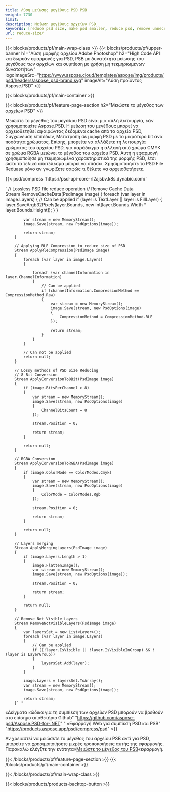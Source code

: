 ```yaml
---
title: Λύση μείωσης μεγέθους PSD PSB
weight: 7730
limit: 
description: Μείωση μεγέθους αρχείων PSD
keywords: [reduce psd size, make psd smaller, reduce psd, remove unnecessary psd data]
url: reduce-size/
---
```

{{< blocks/products/pf/main-wrap-class >}}
{{< blocks/products/pf/upper-banner h1="Λύση μορφής αρχείου Adobe Photoshop" h2="High Code API και δωρεάν εφαρμογές για PSD, PSB με δυνατότητα μείωσης του μεγέθους των αρχείων και συμπίεση με χρήση μη τεκμηριωμένων δυνατοτήτων" logoImageSrc="https://www.aspose.cloud/templates/aspose/img/products/psd/headers/aspose_psd-brand.svg" imageAlt="Λύση προϊόντος Aspose.PSD" >}}

{{< blocks/products/pf/main-container >}}

{{< blocks/products/pf/feature-page-section h2="Μειώστε το μέγεθος των αρχείων PSD" >}}

<p>Μειώστε το μέγεθος του μεγάλου PSD είναι μια απλή λειτουργία, εάν χρησιμοποιείτε Aspose.PSD. Η μείωση του μεγέθους μπορεί να αρχειοθετηθεί αφαιρώντας δεδομένα cache από τα αρχεία PSD, Συγχώνευση επιπέδων, Μετατροπή σε μορφή PSD με το μικρότερο bit ανά ποσότητα χρώματος. Επίσης, μπορείτε να αλλάξετε τη λειτουργία χρώματος του αρχείου PSD, για παράδειγμα η αλλαγή από χρώμα CMYK σε χρώμα RGBA μειώνει το μέγεθος του αρχείου PSD. Αυτή η εφαρμογή χρησιμοποίησε μη τεκμηριωμένα χαρακτηριστικά της μορφής PSD, έτσι ώστε το τελικό αποτέλεσμα μπορεί να σπάσει. Χρησιμοποιήστε το PSD File Reduase μόνο αν γνωρίζετε σαφώς τι θέλετε να αρχειοθετήσετε.</p>
{{< psd/compress `https://psd-api-core-rl2ajsbv.k8s.dynabic.com/` 

`        // Lossless PSD file reduce operation
        // Remove Cache Data			
        Stream RemoveCacheData(PsdImage image)
        {
            foreach (var layer in image.Layers)
            {
                // Can be applied
                if (layer is TextLayer || layer is FillLayer)
                {
                    layer.SaveArgb32Pixels(layer.Bounds, new int[layer.Bounds.Width * layer.Bounds.Height]);
                }
            }

            var stream = new MemoryStream();
            image.Save(stream, new PsdOptions(image));

            return stream;
        }

        // Applying RLE Compression to reduce size of PSD
        Stream ApplyRleCompression(PsdImage image)
        {
            foreach (var layer in image.Layers)
            {

                foreach (var channelInformation in layer.ChannelInformation)
                {
                    // Can be applied
                    if (channelInformation.CompressionMethod == CompressionMethod.Raw)
                    {
                        var stream = new MemoryStream();
                        image.Save(stream, new PsdOptions(image)
                        {
                            CompressionMethod = CompressionMethod.RLE
                        });

                        return stream;
                    }
                }
            }

            // Can not be applied
            return null;
        }

        // Lossy methods of PSD Size Reducing
        // 8 Bit Conversion
        Stream ApplyConversionTo8Bit(PsdImage image)
        {
            if (image.BitsPerChannel > 8)
            {
                var stream = new MemoryStream();
                image.Save(stream, new PsdOptions(image)
                {
                    ChannelBitsCount = 8
                });

                stream.Position = 0;

                return stream;
            }

            return null;
        }
       
        // RGBA Conversion
        Stream ApplyConversionToRGBA(PsdImage image)
        {
            if (image.ColorMode == ColorModes.Cmyk)
            {
                var stream = new MemoryStream();
                image.Save(stream, new PsdOptions(image)
                {
                    ColorMode = ColorModes.Rgb
                });

                stream.Position = 0;

                return stream;
            }

            return null;
        }

        // Layers merging
        Stream ApplyMergingLayers(PsdImage image)
        {
            if (image.Layers.Length > 1)
            {
                image.FlattenImage();
                var stream = new MemoryStream();
                image.Save(stream, new PsdOptions(image));

                stream.Position = 0;

                return stream;
            }

            return null;
        }

        // Remove Not Visible Layers
        Stream RemoveNotVisibleLayers(PsdImage image)
        {
            var layersSet = new List<Layer>();
            foreach (var layer in image.Layers)
            {
                // Can be applied
                if ((!layer.IsVisible || !layer.IsVisibleInGroup) && !(layer is LayerGroup))
                {
                    layersSet.Add(layer);
                }
            }

            image.Layers = layersSet.ToArray();
            var stream = new MemoryStream();
            image.Save(stream, new PsdOptions(image));

            return stream;
        }` "
«Δείγματα κώδικα για τη συμπίεση των αρχείων PSD μπορούν να βρεθούν στο επίσημο αποθετήριο Github"  "https://github.com/aspose-psd/Aspose.PSD-for-.NET" "
«Εφαρμογή Web για συμπίεση PSD και PSB" "https://products.aspose.app/psd/compress/psd" >}}
<p>Αν χρειαστεί να μειώσετε το μέγεθος του αρχείου PSB αντί για PSD, μπορείτε να χρησιμοποιήσετε μικρές τροποποιήσεις αυτής της εφαρμογής. Παρακαλώ ελέγξτε την ενότητα»<a href="/psd/reduce-size/psb">Μειώστε το μέγεθος του PSB</a>«εφαρμογή.</p>
{{< /blocks/products/pf/feature-page-section >}}
{{< /blocks/products/pf/main-container >}}


{{< /blocks/products/pf/main-wrap-class >}}

{{< blocks/products/products-backtop-button >}}
